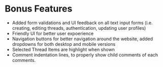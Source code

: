 # Bonus Features
- Added form validations and UI feedback on all text input forms (i.e. creating, editing threads, authentication, updating user profiles)
- Friendly UI for better user expoerience
- Navigation buttons for better navigation around the website, added dropdowns for both desktop and mobile versions
- Selected Thread Items are highlight when shown
- Comment indentation lines, to properly show child comments of each comments.
